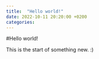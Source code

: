 ```yaml
---
title:  "Hello world!"
date: 2022-10-11 20:20:00 +0200
categories: 
---
```


#Hello world!

This is the start of something new. :)
